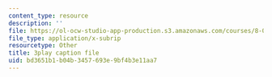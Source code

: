 ```yaml
---
content_type: resource
description: ''
file: https://ol-ocw-studio-app-production.s3.amazonaws.com/courses/8-01sc-classical-mechanics-fall-2016/bd3651b1b04b3457693e9bf4b3e11aa7_7JPHNCT1Qo.srt
file_type: application/x-subrip
resourcetype: Other
title: 3play caption file
uid: bd3651b1-b04b-3457-693e-9bf4b3e11aa7
---
```

